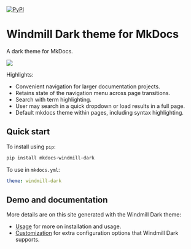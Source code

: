 [![PyPI][pypi-image]][pypi-link]

  [pypi-image]: https://img.shields.io/pypi/v/mkdocs-windmill-dark.svg
  [pypi-link]: https://pypi.python.org/pypi/mkdocs-windmill-dark

# Windmill Dark theme for MkDocs

A dark theme for MkDocs.

![](https://i.imgur.com/Tp8mYWj.png)

Highlights:
- Convenient navigation for larger documentation projects.
- Retains state of the navigation menu across page transitions.
- Search with term highlighting.
- User may search in a quick dropdown or load results in a full page.
- Default mkdocs theme within pages, including syntax highlighting.

## Quick start

To install using `pip`:
``` sh
pip install mkdocs-windmill-dark
```

To use in `mkdocs.yml`:
``` yaml
theme: windmill-dark
```

## Demo and documentation

More details are on this site generated with the Windmill Dark theme:
- [Usage](https://noraj1337.github.io/mkdocs-windmill-dark/#) for more on installation and usage.
- [Customization](https://noraj1337.github.io/mkdocs-windmill-dark/#customization/) for extra configuration options that Windmill Dark supports.
